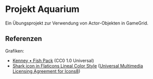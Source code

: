 # Projekt Aquarium

Ein Übungsprojekt zur Verwendung von Actor-Objekten in GameGrid.

## Referenzen
Grafiken: 
- [Kenney • Fish Pack](https://www.kenney.nl/assets/fish-pack) (CC0 1.0 Universal)
- [Shark icon in Flaticons Lineal Color Style](https://icons8.com/icon/Jxffql2zspuM/shark) ([Universal Multimedia Licensing Agreement for Icons8](https://intercom.help/icons8-7fb7577e8170/en/articles/5534926-universal-multimedia-licensing-agreement-for-icons8))